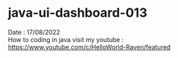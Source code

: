 # java-ui-dashboard-013
Date : 17/08/2022<br/>
How to coding in java
visit my youtube : https://www.youtube.com/c/HelloWorld-Raven/featured
<br/><br/>
